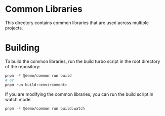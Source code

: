 # Common Libraries

This directory contains common libraries that are used across multiple projects.

# Building

To build the common libraries, run the build turbo script in the root directory of the repository:

```bash
pnpm -F @demo/common run build
# or
pnpm run build:<environment>
```

If you are modifying the common libraries, you can run the build script in watch mode:

```bash
pnpm -F @demo/common run build:watch
```
